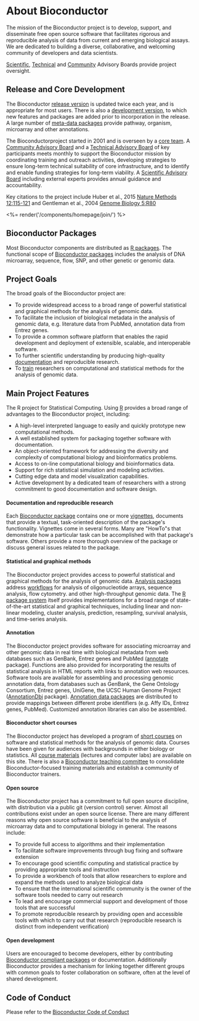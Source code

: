 # About Bioconductor

The mission of the Bioconductor project is to develop, support, and
disseminate free open source software that facilitates rigorous and
reproducible analysis of data from current and emerging biological assays.
We are dedicated to building a diverse, collaborative, and welcoming
community of developers and data scientists.

[Scientific][], [Technical][] and [Community][]
Advisory Boards provide project oversight.

[R]: http://www.r-project.org
[Technical]: technical-advisory-board/
[Scientific]: scientific-advisory-board/
[Community]: community-advisory-board/

## Release and Core Development

The Bioconductor [release version](/packages/release/) is updated
twice each year, and is appropriate for most users. There is also a
[development version](/packages/devel/), to which new features and
packages are added prior to incorporation in the release. A large
number of [meta-data packages](/packages/release/data/annotation)
provide pathway, organism, microarray and other annotations.

The Bioconductorproject started in 2001 and is overseen by a [core
team](/about/core-team/). A [Community Advisory Board][Community]
and a [Technical Advisory Board][Technical] of key participants
meets monthly to support the Bioconductor mission by coordinating
training and outreach activities, developing strategies to ensure long-term
technical suitability of core infrastructure, and to identify and enable
funding strategies for long-term viability.
A [Scientific Advisory Board][Scientific] including external
experts provides annual guidance and accountability.

Key citations to the project include Huber et al., 2015 [Nature
Methods 12:115-121][1] and Gentleman et al., 2004 [Genome Biology
5:R80][2]

[1]: http://www.nature.com/nmeth/journal/v12/n2/abs/nmeth.3252.html
[2]: https://genomebiology.biomedcentral.com/track/pdf/10.1186/gb-2004-5-10-r80.pdf

<div class="about-join">
  <%= render('/components/homepage/join/') %>
</div>

## Bioconductor Packages

Most Bioconductor components are distributed as [R
packages](http://cran.r-project.org/doc/FAQ/R-FAQ.html#R-Add_002dOn-Packages).
The functional scope of [Bioconductor packages](/packages/release/)
includes the analysis of DNA microarray, sequence, flow, SNP, and other genetic
or genomic data.

## Project Goals

The broad goals of the Bioconductor project are:

- To provide widespread access to a broad range of powerful statistical
  and graphical methods for the analysis of genomic data.
- To facilitate the inclusion of biological metadata in the analysis of
  genomic data, e.g. literature data from PubMed, annotation data from
  Entrez genes.
- To provide a common software platform that enables the rapid development
  and deployment of extensible, scalable, and interoperable software.
- To further scientific understanding by producing high-quality
  [documentation](/help/package-vignettes/) and reproducible research.
- To [train](/help/education-training/) researchers on computational and
  statistical methods for the analysis of genomic data.

## Main Project Features

The R project for Statistical Computing. Using
[R](http://www.r-project.org) provides a broad range of advantages
to the Bioconductor project, including:

- A high-level interpreted language to easily and quickly prototype
  new computational methods.
- A well established system for packaging together software with
  documentation.
- An object-oriented framework for addressing the diversity and
  complexity of computational biology and bioinformatics problems.
- Access to on-line computational biology and bioinformatics data.
- Support for rich statistical simulation and modeling activities.
- Cutting edge data and model visualization capabilities.
- Active development by a dedicated team of researchers with a
  strong commitment to good documentation and software design.

#### Documentation and reproducible research

Each [Bioconductor package](/packages/release/) contains one or more
[vignettes](/help/package-vignettes/), documents that provide a
textual, task-oriented description of the package's functionality.
Vignettes come in several forms. Many are "HowTo"s that demonstrate
how a particular task can be accomplished with that package's software.
Others provide a more thorough overview of the package or discuss general
issues related to the package.

#### Statistical and graphical methods

The Bioconductor project provides access to powerful statistical and graphical methods for
the analysis of genomic data.
[Analysis packages](/packages/release/bioc/) address
[workflows](/packages/release/workflows/) for analysis of
oligonucleotide arrays, sequence analysis, flow cytometry. and other
high-throughput genomic data. The
[R package system](http://cran.r-project.org/doc/FAQ/R-FAQ.html#R-Add_002dOn-Packages)
itself provides implementations for a broad range of
state-of-the-art statistical and graphical techniques, including
linear and non-linear modeling, cluster analysis, prediction,
resampling, survival analysis, and time-series analysis.

#### Annotation

The Bioconductor project provides software for associating microarray and other genomic
data in real time with biological metadata from web databases such as GenBank, Entrez genes
and PubMed ([annotate](/packages/release/bioc/html/annotate.html)
package). Functions are also provided for incorporating the results
of statistical analysis in HTML reports with links to annotation web
resources. Software tools are available for assembling and
processing genomic annotation data, from databases such as GenBank,
the Gene Ontology Consortium, Entrez genes, UniGene, the UCSC Human
Genome Project
([AnnotationDbi](/packages/release/bioc/html/AnnotationDbi.html)
package). [Annotation data packages](/packages/release/data/annotation/)
are distributed to provide mappings between different probe
identifiers (e.g. Affy IDs, Entrez genes, PubMed). Customized
annotation libraries can also be assembled.

#### Bioconductor short courses

The Bioconductor project has developed a
program of [short courses](/help/course-materials/) on software and
statistical methods for the analysis of genomic data. Courses have been
given for audiences with backgrounds in either biology or statistics. All
[course materials](/help/course-materials/) (lectures and computer labs)
are available on this site. There is also a [Bioconductor teaching
committee](/help/education-training/) to consolidate Bioconductor-focused
training materials and establish a community of Bioconductor trainers. 

#### Open source

The Bioconductor project has a commitment to full
open source discipline, with distribution via a public git
(version control) server. Almost all contributions exist under an
open source license. There are many different reasons why open
source software is beneficial to the analysis of microarray data and
to computational biology in general. The reasons include:

- To provide full access to algorithms and their implementation
- To facilitate software improvements through bug fixing and software
  extension
- To encourage good scientific computing and statistical practice by
  providing appropriate tools and instruction
- To provide a workbench of tools that allow researchers to explore and
  expand the methods used to analyze biological data
- To ensure that the international scientific community is the owner of
  the software tools needed to carry out research
- To lead and encourage commercial support and development of those tools
  that are successful
- To promote reproducible research by providing open and accessible tools
  with which to carry out that research (reproducible research is distinct
  from independent verification)

#### Open development

Users are encouraged to become developers, either by contributing
[Bioconductor compliant packages](/developers/package-guidelines/)
or documentation. Additionally Bioconductor provides a mechanism for
linking together different groups with common goals to foster
collaboration on software, often at the level of shared development.

## Code of Conduct

Please refer to the [Bioconductor Code of Conduct][coc]

[coc]: code-of-conduct/
